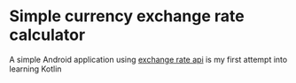# Simple currency exchange rate calculator

A simple Android application using [exchange rate api](http://https://exchangeratesapi.io) is my first attempt into learning Kotlin
